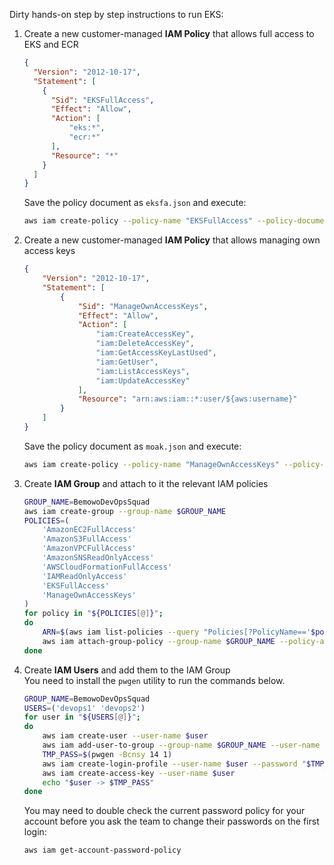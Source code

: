 Dirty hands-on step by step instructions to run EKS:

1. Create a new customer-managed **IAM Policy** that allows full access to EKS and ECR
    ```json
    {
      "Version": "2012-10-17",
      "Statement": [
        {
          "Sid": "EKSFullAccess",
          "Effect": "Allow",
          "Action": [
              "eks:*",
              "ecr:*"
          ],
          "Resource": "*"
        }
      ]
    }
    ```
    Save the policy document as `eksfa.json` and execute:
    ```bash
    aws iam create-policy --policy-name "EKSFullAccess" --policy-document file://eksfa.json
    ```
2. Create a new customer-managed **IAM Policy** that allows managing own access keys
    ```json
    {
        "Version": "2012-10-17",
        "Statement": [
            {
                "Sid": "ManageOwnAccessKeys",
                "Effect": "Allow",
                "Action": [
                    "iam:CreateAccessKey",
                    "iam:DeleteAccessKey",
                    "iam:GetAccessKeyLastUsed",
                    "iam:GetUser",
                    "iam:ListAccessKeys",
                    "iam:UpdateAccessKey"
                ],
                "Resource": "arn:aws:iam::*:user/${aws:username}"
            }
        ]
    }
    ```
    Save the policy document as `moak.json` and execute:
    ```bash
    aws iam create-policy --policy-name "ManageOwnAccessKeys" --policy-document file://moak.json
    ```
2. Create **IAM Group** and attach to it the relevant IAM policies
    ```bash
    GROUP_NAME=BemowoDevOpsSquad
    aws iam create-group --group-name $GROUP_NAME
    POLICIES=(
        'AmazonEC2FullAccess' 
        'AmazonS3FullAccess' 
        'AmazonVPCFullAccess' 
        'AmazonSNSReadOnlyAccess'
        'AWSCloudFormationFullAccess'
        'IAMReadOnlyAccess' 
        'EKSFullAccess'
        'ManageOwnAccessKeys'
    )
    for policy in "${POLICIES[@]}";
    do
        ARN=$(aws iam list-policies --query "Policies[?PolicyName=='$policy'].Arn" --output text)
        aws iam attach-group-policy --group-name $GROUP_NAME --policy-arn $ARN
    done
    ```
3. Create **IAM Users** and add them to the IAM Group  
    You need to install the `pwgen` utility to run the commands below.
    ```bash
    GROUP_NAME=BemowoDevOpsSquad
    USERS=('devops1' 'devops2')
    for user in "${USERS[@]}";
    do
        aws iam create-user --user-name $user
        aws iam add-user-to-group --group-name $GROUP_NAME --user-name $user
        TMP_PASS=$(pwgen -Bcnsy 14 1)
        aws iam create-login-profile --user-name $user --password "$TMP_PASS" --password-reset-required
        aws iam create-access-key --user-name $user
        echo "$user -> $TMP_PASS"
    done
    ```
    You may need to double check the current password policy for your account before you ask the team to change their passwords on the first login:
    ```bash
    aws iam get-account-password-policy
    ```
